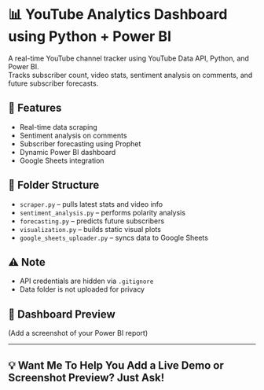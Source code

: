 # 📊 YouTube Analytics Dashboard using Python + Power BI

A real-time YouTube channel tracker using YouTube Data API, Python, and Power BI.  
Tracks subscriber count, video stats, sentiment analysis on comments, and future subscriber forecasts.

## 🔧 Features

- Real-time data scraping
- Sentiment analysis on comments
- Subscriber forecasting using Prophet
- Dynamic Power BI dashboard
- Google Sheets integration

## 📁 Folder Structure

- `scraper.py` – pulls latest stats and video info
- `sentiment_analysis.py` – performs polarity analysis
- `forecasting.py` – predicts future subscribers
- `visualization.py` – builds static visual plots
- `google_sheets_uploader.py` – syncs data to Google Sheets

## ⚠️ Note

- API credentials are hidden via `.gitignore`
- Data folder is not uploaded for privacy

## 📸 Dashboard Preview

(Add a screenshot of your Power BI report)

---

## 💡 Want Me To Help You Add a Live Demo or Screenshot Preview? Just Ask!
